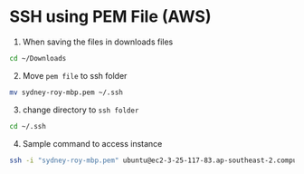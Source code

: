 # SSH using PEM File (AWS)


1. When saving the files in downloads files

```bash
cd ~/Downloads
```

2. Move `pem file` to ssh folder
```bash
mv sydney-roy-mbp.pem ~/.ssh
```

3. change directory to `ssh folder`
```bash
cd ~/.ssh
```

4. Sample command to access instance
```bash
ssh -i "sydney-roy-mbp.pem" ubuntu@ec2-3-25-117-83.ap-southeast-2.compute.amazonaws.com
```

